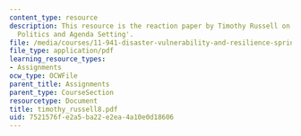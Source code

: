```yaml
---
content_type: resource
description: This resource is the reaction paper by Timothy Russell on the topic 'Disaster
  Politics and Agenda Setting'.
file: /media/courses/11-941-disaster-vulnerability-and-resilience-spring-2005/7521576fe2a5ba22e2ea4a10e0d18606_timothy_russell8.pdf
file_type: application/pdf
learning_resource_types:
- Assignments
ocw_type: OCWFile
parent_title: Assignments
parent_type: CourseSection
resourcetype: Document
title: timothy_russell8.pdf
uid: 7521576f-e2a5-ba22-e2ea-4a10e0d18606
---
```

